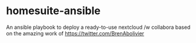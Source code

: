 # homesuite-ansible
An ansible playbook to deploy a ready-to-use nextcloud /w collabora based on the amazing work of https://twitter.com/BrenAbolivier
